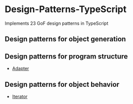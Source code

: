 # Design-Patterns-TypeScript

Implements 23 GoF design patterns in TypeScript

## Design patterns for object generation


## Design patterns for program structure
- [Adapter](https://github.com/furuya123/Design-Patterns-TypeScript/tree/main/02%20-%20Adapter%20Pattern)

## Design patterns for object behavior

- [Iterator](https://github.com/furuya123/Design-Patterns-TypeScript/tree/main/01%20-%20Iterator%20Pattern)
